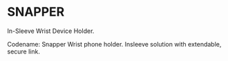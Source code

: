 # SNAPPER
In-Sleeve Wrist Device Holder.

Codename: Snapper Wrist phone holder. Insleeve solution with extendable, secure link.
